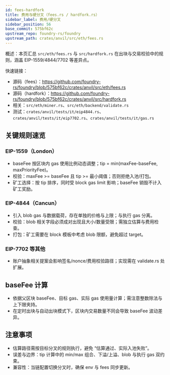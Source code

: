 ```yaml
---
id: fees-hardfork
title: 费用与硬分叉（fees.rs / hardfork.rs）
sidebar_label: 费用/硬分叉
sidebar_position: 56
base_commit: 575bf62c
upstream_repo: foundry-rs/foundry
upstream_path: crates/anvil/src/eth/fees.rs
---
```


概述：本页汇总 `src/eth/fees.rs` 与 `src/hardfork.rs` 在出块与交易校验中的规则，涵盖 EIP-1559/4844/7702 等差异点。

快速链接：
- 源码（fees）：https://github.com/foundry-rs/foundry/blob/575bf62c/crates/anvil/src/eth/fees.rs
- 源码（hardfork）：https://github.com/foundry-rs/foundry/blob/575bf62c/crates/anvil/src/hardfork.rs
- 相关：`src/eth/miner.rs`、`src/eth/backend/validate.rs`
- 测试：`crates/anvil/tests/it/eip4844.rs`、`crates/anvil/tests/it/eip7702.rs`、`crates/anvil/tests/it/gas.rs`

## 关键规则速览

### EIP-1559（London）

- baseFee 按区块内 gas 使用比例动态调整；tip = min(maxFee-baseFee, maxPriorityFee)。
- 校验：maxFee >= baseFee 且 tip >= 最小阈值；否则拒绝入池/打包。
- 矿工选择：按 tip 排序，同时受 block gas limit 影响；baseFee 销毁不计入矿工奖励。

### EIP-4844（Cancun）

- 引入 blob gas 与数据载荷，存在单独的价格与上限；与执行 gas 分离。
- 校验：blob 相关字段必须成对出现且大小/数量受限；需独立估算与费用检查。
- 打包：矿工需要在 block 模板中考虑 blob 限额，避免超过 target。

### EIP-7702 等其他

- 账户抽象相关提案会影响签名/nonce/费用校验路径；实现需在 validate.rs 处扩展。

## baseFee 计算

- 依据父区块 baseFee、目标 gas、实际 gas 使用量计算；需注意整数除法与上下限夹持。
- 在定时出块与自动出块模式下，区块内交易数量不同会导致 baseFee 波动差异。

## 注意事项

- 估算路径需按目标分叉的规则执行，避免 “估算通过、实际入池失败”。
- 误差与边界：tip 计算中的 min/max 组合、下溢/上溢、blob 与执行 gas 双约束。
- 兼容性：当链配置切换分叉时，确保 env 与 fees 同步更新。
